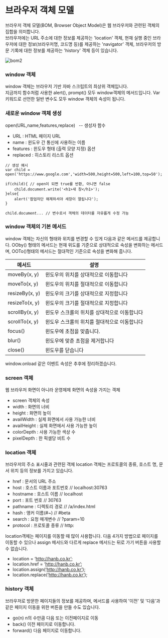 # 브라우저 객체 모델

브라우저 객체 모델(BOM, Browser Object Model)은 웹 브라우저와 관련된 객체의 집합을 의미합니다.  
 브라우저에는 URL 주소에 대한 정보를 제공하는 'location' 객체, 현재 실행 중인 브라우저에 대한 정보(브라우저명, 코드명 등)를 제공하는 'navigator' 객체, 브라우저의 방문 기록에 대한 정보를 제공하는 'history' 객체 등이 있습니다.

![bom2](https://img1.daumcdn.net/thumb/R1280x0/?scode=mtistory2&fname=https%3A%2F%2Fblog.kakaocdn.net%2Fdn%2FBRRua%2FbtqDUEkXNSk%2Fb9C0Vsyz765CghNr1xJSZ0%2Fimg.png)

### window 객체
­window 객체는 브라우저 기반 자바 스크립트의 최상위 객체입니다.   
지금까지 함수처럼 사용한 alert(), prompt() 모두 window객체의 메서드입니다. Var 키워드로 선언한 일반 변수도 모두 window 객체의 속성이 됩니다.

### 새로운 window 객체 생성
open(URL,name,features,replace) &nbsp; -- 생성자 함수   
 - URL : HTML 페이지 URL
 - name : 윈도우 간 통신에 사용하는 이름
 - features : 윈도우 형태 (출력 모양 지정) 옵션
 - replaced : 히스토리 리스트 옵션
```
// 생성 예시
var child = open('https://www.google.com','width=500,height=500,left=100,top=50');

if(child){ // open이 되면 true를 반환, 아니면 false
    child.document.write('<h1>새 창</h1>');
}else{
    alert('팝업차단 해제하셔야 새창이 열립니다');
}

child.document... // 변수로서 객체의 데이터를 자유롭게 수정 가능
```
### window 객체의 기본 메서드
window 객체는 자신의 형태와 위치를 변경할 수 있게 다음과 같은 메서드를 제공합니다.
OOby() 형태의 메서드는 현재 위도를 기준으로 상대적으로 속성을 변화하는 메서드며, OOTo()형태의 메서드는 절대적인 기준으로 속성을 변화해 줍니다.
  
|메서드|설명|
|---|---|
|moveBy(x, y)|윈도우의 위치를 상대적으로 이동합니다|
|moveTo(x, y)|윈도우의 위치를 절대적으로 이동합니다|
|resizeBy(x, y)|윈도우의 크기를 상대적으로 지정합니다|
|resizeTo(x, y)|윈도우의 크기를 절대적으로 지정합니다|
|scrollBy(x, y)|윈도우 스크롤의 위치를 상대적으로 이동합니다|
|scrollTo(x, y)|윈도우 스크롤의 위치를 절대적으로 이동합니다|
|focus()|윈도우에 초점을 맞춥니다.|
|blur()|윈도우에 맞춘 초점을 제거합니다|
|close()|윈도우를 닫습니다|
  
window.onload 같은 이벤트 속성은 추후에 정리하겠습니다.

### screen 객체
웹 브라우저 화면이 아니라 운영체제 화면의 속성을 가지는 객체 
 - screen 객체의 속성
 - width : 화면의 너비
 - height : 화면의 높이
 - availWidth : 실제 화면에서 사용 가능한 너비
 - availHeight : 실제 화면에서 사용 가능한 높이
 - colorDepth : 사용 가능한 색상 수
 - pixelDepth : 한 픽셀당 비트 수

### location 객체
브라우저의 주소 표시줄과 관련된 객체 
 location 객체는 프로토콜의 종류, 호스트 명, 문서 위치 등의 정보를 가지고 있습니다.
   
 - href : 문서의 URL 주소
 - host : 호스트 이름과 포트번호 // localhost:30763
 - hostname : 호스트 이름 // localhost
 - port : 포트 번호 // 30763
 - pathname : 디렉토리 경로 // /a/index.html
 - hash : 앵커 이름(#~) // #beta
 - search : 요청 매개변수 // ?param=10
 - protocol : 프로토콜 종류  // http:
   
location객체는 페이지를 이동할 때 많이 사용합니다. 다음 4가지 방법으로 페이지를 이동할 수 있으나 assign 메서드와 다르게 replace 메서드는 뒤로 가기 버튼을 사용할 수 없습니다.
 - location = ‘http://hanb.co.kr’;
 - location.href = ‘http://hanb.co.kr’;
 - location.assign(‘http://hanb.co.kr’);
 - location.replace(‘http://hanb.co.kr’);


### history 객체
브라우저로 방문한 페이지들의 정보를 제공하며, 메서드를 사용하여 '이전' 및 '다음'과 같은 페이지 이동을 위한 버튼을 만들 수도 있습니다.

 - go(n)  n의 수만큼 다음 또는 이전페이지로 이동
 - back() 이전 페이지로 이동합니다.
 - forward() 다음 페이지로 이동합니다.
